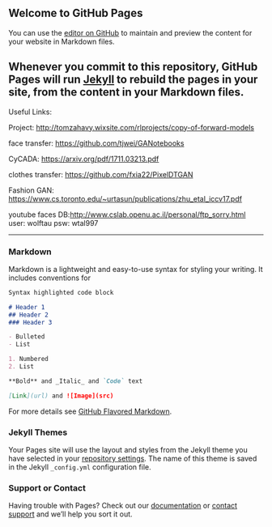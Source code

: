 ## Welcome to GitHub Pages

You can use the [editor on GitHub](https://github.com/tsalex1992/Unsupervised-domain-adaptation-for-human-movement/edit/master/README.md) to maintain and preview the content for your website in Markdown files.

Whenever you commit to this repository, GitHub Pages will run [Jekyll](https://jekyllrb.com/) to rebuild the pages in your site, from the content in your Markdown files.
-------------------------------------------------------------------------------
Useful Links:

Project: http://tomzahavy.wixsite.com/rlprojects/copy-of-forward-models

face transfer: https://github.com/tjwei/GANotebooks

CyCADA: https://arxiv.org/pdf/1711.03213.pdf

clothes transfer: https://github.com/fxia22/PixelDTGAN

Fashion GAN: https://www.cs.toronto.edu/~urtasun/publications/zhu_etal_iccv17.pdf

youtube faces DB:http://www.cslab.openu.ac.il/personal/ftp_sorry.html
user: wolftau psw: wtal997

-------------------------------------------------------------------------------
### Markdown

Markdown is a lightweight and easy-to-use syntax for styling your writing. It includes conventions for

```markdown
Syntax highlighted code block

# Header 1
## Header 2
### Header 3

- Bulleted
- List

1. Numbered
2. List

**Bold** and _Italic_ and `Code` text

[Link](url) and ![Image](src)
```

For more details see [GitHub Flavored Markdown](https://guides.github.com/features/mastering-markdown/).

### Jekyll Themes

Your Pages site will use the layout and styles from the Jekyll theme you have selected in your [repository settings](https://github.com/tsalex1992/Unsupervised-domain-adaptation-for-human-movement/settings). The name of this theme is saved in the Jekyll `_config.yml` configuration file.

### Support or Contact

Having trouble with Pages? Check out our [documentation](https://help.github.com/categories/github-pages-basics/) or [contact support](https://github.com/contact) and we’ll help you sort it out.
